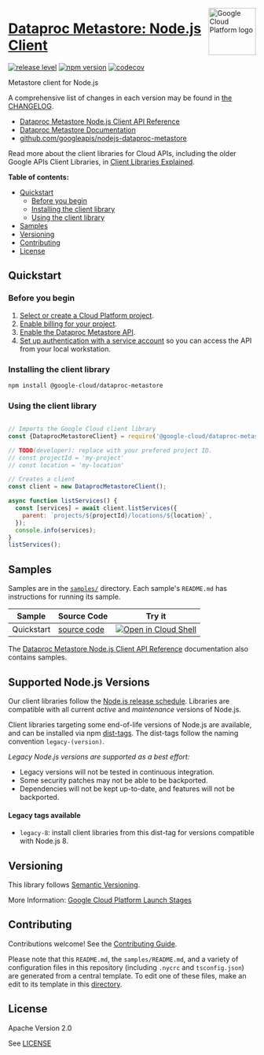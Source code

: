 [//]: # "This README.md file is auto-generated, all changes to this file will be lost."
[//]: # "To regenerate it, use `python -m synthtool`."
<img src="https://avatars2.githubusercontent.com/u/2810941?v=3&s=96" alt="Google Cloud Platform logo" title="Google Cloud Platform" align="right" height="96" width="96"/>

# [Dataproc Metastore: Node.js Client](https://github.com/googleapis/nodejs-dataproc-metastore)

[![release level](https://img.shields.io/badge/release%20level-beta-yellow.svg?style=flat)](https://cloud.google.com/terms/launch-stages)
[![npm version](https://img.shields.io/npm/v/@google-cloud/dataproc-metastore.svg)](https://www.npmjs.org/package/@google-cloud/dataproc-metastore)
[![codecov](https://img.shields.io/codecov/c/github/googleapis/nodejs-dataproc-metastore/master.svg?style=flat)](https://codecov.io/gh/googleapis/nodejs-dataproc-metastore)




Metastore client for Node.js


A comprehensive list of changes in each version may be found in
[the CHANGELOG](https://github.com/googleapis/nodejs-dataproc-metastore/blob/master/CHANGELOG.md).

* [Dataproc Metastore Node.js Client API Reference][client-docs]
* [Dataproc Metastore Documentation][product-docs]
* [github.com/googleapis/nodejs-dataproc-metastore](https://github.com/googleapis/nodejs-dataproc-metastore)

Read more about the client libraries for Cloud APIs, including the older
Google APIs Client Libraries, in [Client Libraries Explained][explained].

[explained]: https://cloud.google.com/apis/docs/client-libraries-explained

**Table of contents:**


* [Quickstart](#quickstart)
  * [Before you begin](#before-you-begin)
  * [Installing the client library](#installing-the-client-library)
  * [Using the client library](#using-the-client-library)
* [Samples](#samples)
* [Versioning](#versioning)
* [Contributing](#contributing)
* [License](#license)

## Quickstart

### Before you begin

1.  [Select or create a Cloud Platform project][projects].
1.  [Enable billing for your project][billing].
1.  [Enable the Dataproc Metastore API][enable_api].
1.  [Set up authentication with a service account][auth] so you can access the
    API from your local workstation.

### Installing the client library

```bash
npm install @google-cloud/dataproc-metastore
```


### Using the client library

```javascript

// Imports the Google Cloud client library
const {DataprocMetastoreClient} = require('@google-cloud/dataproc-metastore');

// TODO(developer): replace with your prefered project ID.
// const projectId = 'my-project'
// const location = 'my-location'

// Creates a client
const client = new DataprocMetastoreClient();

async function listServices() {
  const [services] = await client.listServices({
    parent: `projects/${projectId}/locations/${location}`,
  });
  console.info(services);
}
listServices();

```



## Samples

Samples are in the [`samples/`](https://github.com/googleapis/nodejs-dataproc-metastore/tree/master/samples) directory. Each sample's `README.md` has instructions for running its sample.

| Sample                      | Source Code                       | Try it |
| --------------------------- | --------------------------------- | ------ |
| Quickstart | [source code](https://github.com/googleapis/nodejs-dataproc-metastore/blob/master/samples/quickstart.js) | [![Open in Cloud Shell][shell_img]](https://console.cloud.google.com/cloudshell/open?git_repo=https://github.com/googleapis/nodejs-dataproc-metastore&page=editor&open_in_editor=samples/quickstart.js,samples/README.md) |



The [Dataproc Metastore Node.js Client API Reference][client-docs] documentation
also contains samples.

## Supported Node.js Versions

Our client libraries follow the [Node.js release schedule](https://nodejs.org/en/about/releases/).
Libraries are compatible with all current _active_ and _maintenance_ versions of
Node.js.

Client libraries targeting some end-of-life versions of Node.js are available, and
can be installed via npm [dist-tags](https://docs.npmjs.com/cli/dist-tag).
The dist-tags follow the naming convention `legacy-(version)`.

_Legacy Node.js versions are supported as a best effort:_

* Legacy versions will not be tested in continuous integration.
* Some security patches may not be able to be backported.
* Dependencies will not be kept up-to-date, and features will not be backported.

#### Legacy tags available

* `legacy-8`: install client libraries from this dist-tag for versions
  compatible with Node.js 8.

## Versioning

This library follows [Semantic Versioning](http://semver.org/).






More Information: [Google Cloud Platform Launch Stages][launch_stages]

[launch_stages]: https://cloud.google.com/terms/launch-stages

## Contributing

Contributions welcome! See the [Contributing Guide](https://github.com/googleapis/nodejs-dataproc-metastore/blob/master/CONTRIBUTING.md).

Please note that this `README.md`, the `samples/README.md`,
and a variety of configuration files in this repository (including `.nycrc` and `tsconfig.json`)
are generated from a central template. To edit one of these files, make an edit
to its template in this
[directory](https://github.com/googleapis/synthtool/tree/master/synthtool/gcp/templates/node_library).

## License

Apache Version 2.0

See [LICENSE](https://github.com/googleapis/nodejs-dataproc-metastore/blob/master/LICENSE)

[client-docs]: https://cloud.google.com/nodejs/docs/reference/dataproc-metastore/latest
[product-docs]: https://cloud.google.com/dataproc-metastore/
[shell_img]: https://gstatic.com/cloudssh/images/open-btn.png
[projects]: https://console.cloud.google.com/project
[billing]: https://support.google.com/cloud/answer/6293499#enable-billing
[enable_api]: https://console.cloud.google.com/flows/enableapi?apiid=metastore.googleapis.com
[auth]: https://cloud.google.com/docs/authentication/getting-started
